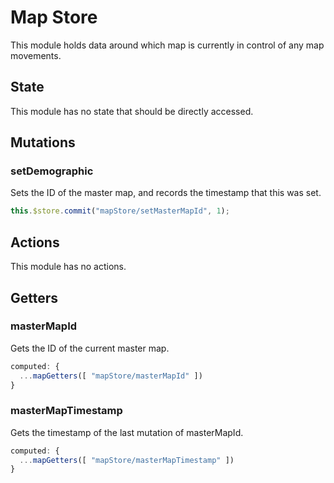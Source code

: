 # Map Store

This module holds data around which map is currently in control of any map movements.

## State

This module has no state that should be directly accessed.

## Mutations

### setDemographic
Sets the ID of the master map, and records the timestamp that this was set.
```js
this.$store.commit("mapStore/setMasterMapId", 1);
```

## Actions

This module has no actions.

## Getters

### masterMapId
Gets the ID of the current master map.
```js
computed: {
  ...mapGetters([ "mapStore/masterMapId" ])
}
```

### masterMapTimestamp
Gets the timestamp of the last mutation of masterMapId.
```js
computed: {
  ...mapGetters([ "mapStore/masterMapTimestamp" ])
}
```
